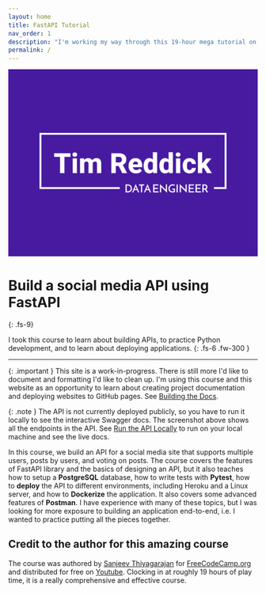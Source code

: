 ```yaml
---
layout: home
title: FastAPI Tutorial
nav_order: 1
description: "I'm working my way through this 19-hour mega tutorial on building an API"
permalink: /
---
```


![](./assets/images/tim-reddick-logo.png)

# Build a social media API using FastAPI
{: .fs-9}

I took this course to learn about building APIs, to practice Python development, and to learn about deploying applications.
{: .fs-6 .fw-300 }

---

{: .important }
This site is a work-in-progress. There is still more I'd like to document and formatting I'd like to clean up. I'm using this course and this website as an opportunity to learn about creating project documentation and deploying websites to GitHub pages. See [Building the Docs](./building_to_docs.html).



{: .note }
The API is not currently deployed publicly, so you have to run it locally to see the interactive Swagger docs. The screenshot above shows all the endpoints in the API. See [Run the API Locally](./run_the_api) to run on your local machine and see the live docs.

In this course, we build an API for a social media site that supports multiple users, posts by users, and voting on posts. The course covers the features of FastAPI library and the basics of designing an API, but it also teaches how to setup a **PostgreSQL** database, how to write tests with **Pytest**, how to **deploy** the API to different environments, including Heroku and a Linux server, and how to **Dockerize** the application. It also covers some advanced features of **Postman**. I have experience with many of these topics, but I was looking for more exposure to building an application end-to-end, i.e. I wanted to practice putting all the pieces together.

## Credit to the author for this amazing course

The course was authored by [Sanjeev Thiyagarajan](https://github.com/Sanjeev-Thiyagarajan/) for [FreeCodeCamp.org](https://github.com/Sanjeev-Thiyagarajan/) and distributed for free on [Youtube](https://www.youtube.com/watch?v=0sOvCWFmrtA&t=43609s). Clocking in at roughly 19 hours of play time, it is a really comprehensive and effective course.